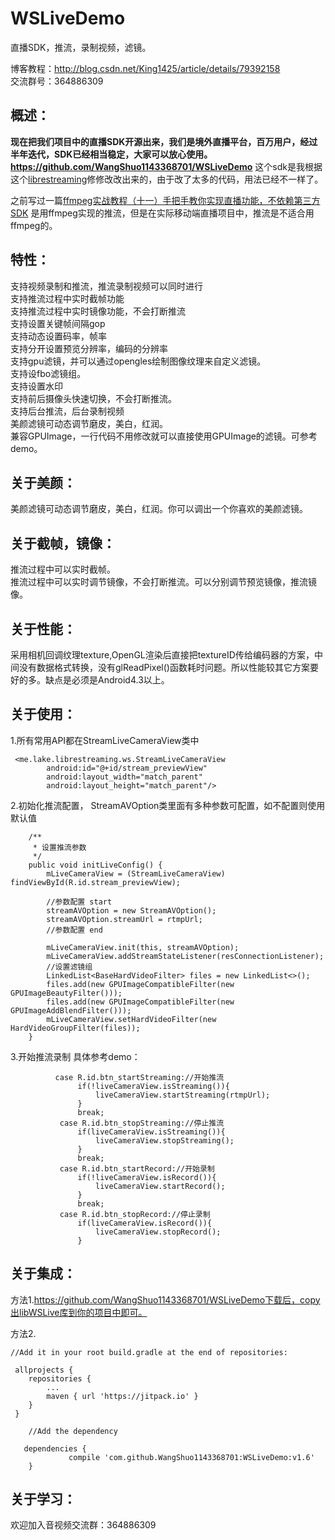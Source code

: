 # WSLiveDemo
直播SDK，推流，录制视频，滤镜。

博客教程：http://blog.csdn.net/King1425/article/details/79392158<br/>
交流群号：364886309 

概述：
---
**现在把我们项目中的直播SDK开源出来，我们是境外直播平台，百万用户，经过半年迭代，SDK已经相当稳定，大家可以放心使用。https://github.com/WangShuo1143368701/WSLiveDemo**
这个sdk是我根据这个[librestreaming](https://github.com/lakeinchina/librestreaming)修修改改出来的，由于改了太多的代码，用法已经不一样了。

之前写过一篇[ffmpeg实战教程（十一）手把手教你实现直播功能，不依赖第三方SDK](http://blog.csdn.net/king1425/article/details/72560673)
是用ffmpeg实现的推流，但是在实际移动端直播项目中，推流是不适合用ffmpeg的。

特性：
--
支持视频录制和推流，推流录制视频可以同时进行<br/>
支持推流过程中实时截帧功能<br/>
支持推流过程中实时镜像功能，不会打断推流<br/>
支持设置关键帧间隔gop<br/>
支持动态设置码率，帧率<br/>
支持分开设置预览分辨率，编码的分辨率<br/>
支持gpu滤镜，并可以通过opengles绘制图像纹理来自定义滤镜。<br/>
支持设fbo滤镜组。<br/>
支持设置水印<br/>
支持前后摄像头快速切换，不会打断推流。<br/>
支持后台推流，后台录制视频<br/>
美颜滤镜可动态调节磨皮，美白，红润。<br/>
兼容GPUImage，一行代码不用修改就可以直接使用GPUImage的滤镜。可参考demo。<br/>

关于美颜：
----
美颜滤镜可动态调节磨皮，美白，红润。你可以调出一个你喜欢的美颜滤镜。

关于截帧，镜像：
----
推流过程中可以实时截帧。<br/>
推流过程中可以实时调节镜像，不会打断推流。可以分别调节预览镜像，推流镜像。

关于性能：
-----
采用相机回调纹理texture,OpenGL渲染后直接把textureID传给编码器的方案，中间没有数据格式转换，没有glReadPixel()函数耗时问题。所以性能较其它方案要好的多。缺点是必须是Android4.3以上。

关于使用：
-----

1.所有常用API都在StreamLiveCameraView类中

```
 <me.lake.librestreaming.ws.StreamLiveCameraView
        android:id="@+id/stream_previewView"
        android:layout_width="match_parent"
        android:layout_height="match_parent"/>
```

2.初始化推流配置， StreamAVOption类里面有多种参数可配置，如不配置则使用默认值

```
    /**
     * 设置推流参数
     */
    public void initLiveConfig() {
        mLiveCameraView = (StreamLiveCameraView) findViewById(R.id.stream_previewView);

        //参数配置 start   
        streamAVOption = new StreamAVOption();
        streamAVOption.streamUrl = rtmpUrl;
        //参数配置 end

        mLiveCameraView.init(this, streamAVOption);
        mLiveCameraView.addStreamStateListener(resConnectionListener);
        //设置滤镜组
        LinkedList<BaseHardVideoFilter> files = new LinkedList<>();
        files.add(new GPUImageCompatibleFilter(new GPUImageBeautyFilter()));
        files.add(new GPUImageCompatibleFilter(new GPUImageAddBlendFilter()));
        mLiveCameraView.setHardVideoFilter(new HardVideoGroupFilter(files));
    }
```
3.开始推流录制 具体参考demo：

```
          case R.id.btn_startStreaming://开始推流
               if(!liveCameraView.isStreaming()){
                   liveCameraView.startStreaming(rtmpUrl);
               }
               break;
           case R.id.btn_stopStreaming://停止推流
               if(liveCameraView.isStreaming()){
                   liveCameraView.stopStreaming();
               }
               break;
           case R.id.btn_startRecord://开始录制
               if(!liveCameraView.isRecord()){ 
                   liveCameraView.startRecord();
               }
               break;
           case R.id.btn_stopRecord://停止录制
               if(liveCameraView.isRecord()){
                   liveCameraView.stopRecord();                
               }
```

关于集成：
-----
方法1.https://github.com/WangShuo1143368701/WSLiveDemo下载后，copy出libWSLive库到你的项目中即可。

方法2.

```
//Add it in your root build.gradle at the end of repositories:
 
 allprojects {
	repositories {
		...
		maven { url 'https://jitpack.io' }
	}
 }

    //Add the dependency

   dependencies {
	         compile 'com.github.WangShuo1143368701:WSLiveDemo:v1.6'
	}

```

关于学习：
-----
欢迎加入音视频交流群：364886309






